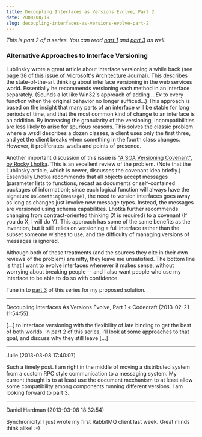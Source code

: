 ```yaml
---
title: Decoupling Interfaces as Versions Evolve, Part 2
date: 2008/08/19
slug: decoupling-interfaces-as-versions-evolve-part-2
---
```


<em>This is part 2 of a series. You can read <a href="http://techknowledgeme.wordpress.com/2008/07/29/decoupling-interfaces-as-versions-evolve-part-1/">part 1</a> and <a title="Decoupling Interfaces as Versions Evolve, Part 3" href="http://codecraft.co/2008/08/19/decoupling-interfaces-as-versions-evolve-part-3/">part 3</a> as well.</em>
<h3>Alternative Approaches to Interface Versioning</h3>
Lublinsky wrote a great article about interface versioning a while back (see page 38 of <a href="http://www.msarchitecturejournal.com/pdf/Journal11.pdf" target="ms">this issue of Microsoft's Architecture Journal</a>). This describes the state-of-the-art thinking about interface versioning in the web services world. Essentially he recommends versioning each method in an interface separately. (Sounds a lot like Win32's approach of adding <em>...Ex</em> to every function when the original behavior no longer sufficed...) This approach is based on the insight that many parts of an interface will be stable for long periods of time, and that the most common kind of change to an interface is an addition. By increasing the granularity of the versioning, incompatibilities are less likely to arise for spurious reasons. This solves the classic problem where a .wsdl describes a dozen classes, a client uses only the first three, and yet the client breaks when something in the fourth class changes. However, it proliferates .wsdls and points of presence.

Another important discussion of this issue is <a href="http://www.theserverside.net/tt/articles/showarticle.tss?id=SOAVersioningCovenant" target="soa">"A SOA Versioning Covenant", by Rocky Lhotka</a>. This is an excellent review of the problem. (Note that the Lublinsky article, which is newer, discusses the covenant idea briefly.) Essentially Lhotka recommends that all objects accept messages (parameter lists to functions, recast as documents or self-contained packages of information); since each logical function will always have the signature <code>DoSomething(message)</code>, the need to version interfaces goes away as long as changes just involve new message types. Instead, the messages are versioned using schema capabilities. Lhotka further recommends changing from contract-oriented thinking (X is required) to a covenant (If you do X, I will do Y). This approach has some of the same benefits as the invention, but it still relies on versioning a full interface rather than the subset someone wishes to use, and the difficulty of managing versions of messages is ignored.

Although both of these treatments (and the sources they cite in their own reviews of the problem) are nifty, they leave me unsatisfied. The bottom line is that I want to evolve interfaces whenever it makes sense, without worrying about breaking people -- and I also want people who use my interface to be able to do so with confidence.

Tune in to <a title="Decoupling Interfaces as Versions Evolve, Part 3" href="http://codecraft.co/2008/08/19/decoupling-interfaces-as-versions-evolve-part-3/">part 3</a> of this series for my proposed solution.

---

Decoupling Interfaces As Versions Evolve, Part 1 &laquo; Codecraft (2013-02-21 11:54:55)

[...] to interface versioning with the flexibility of late binding to get the best of both worlds. In part 2 of this series, I’ll look at some approaches to that goal, and discuss why they still leave [...]

---

Julie (2013-03-08 17:40:07)

Such a timely post. I am right in the middle of moving a distributed system from a custom RPC style communication to a messaging system. My current thought is to at least use the document mechanism to at least allow some compatibility among components running different versions. I am looking forward to part 3.

---

Daniel Hardman (2013-03-08 18:32:54)

Synchronicity! I just wrote my first RabbitMQ client last week. Great minds think alike! :-)